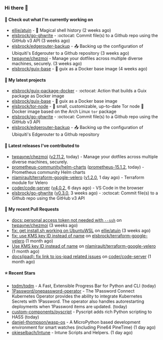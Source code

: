 ### Hi there 👋

#### 👷 Check out what I'm currently working on

- [ellie/atuin](https://github.com/ellie/atuin) - 🐢 Magical shell history (2 weeks ago)
- [elsbrock/go-ghwrite](https://github.com/elsbrock/go-ghwrite) - :octocat: Commit file(s) to a Github repo using the GitHub v3 API (3 weeks ago)
- [elsbrock/edgerouter-backup](https://github.com/elsbrock/edgerouter-backup) - :outbox_tray: Backing up the configuration of Ubiquiti&#39;s Edgerouter to a Github repository (3 weeks ago)
- [twpayne/chezmoi](https://github.com/twpayne/chezmoi) - Manage your dotfiles across multiple diverse machines, securely. (3 weeks ago)
- [elsbrock/guix-base](https://github.com/elsbrock/guix-base) - :whale: guix as a Docker base image (4 weeks ago)

#### 🌱 My latest projects

- [elsbrock/guix-package-docker](https://github.com/elsbrock/guix-package-docker) - :octocat: Action that builds a Guix package as Docker image
- [elsbrock/guix-base](https://github.com/elsbrock/guix-base) - :whale: guix as a Docker base image
- [elsbrock/tor-node](https://github.com/elsbrock/tor-node) - :rocket: small, customizable, up-to-date Tor node :whale: Docker image based on the Arch Linux `tor` package
- [elsbrock/go-ghwrite](https://github.com/elsbrock/go-ghwrite) - :octocat: Commit file(s) to a Github repo using the GitHub v3 API
- [elsbrock/edgerouter-backup](https://github.com/elsbrock/edgerouter-backup) - :outbox_tray: Backing up the configuration of Ubiquiti&#39;s Edgerouter to a Github repository

#### 🔭 Latest releases I've contributed to

- [twpayne/chezmoi](https://github.com/twpayne/chezmoi) ([v2.11.2](https://github.com/twpayne/chezmoi/releases/tag/v2.11.2), today) - Manage your dotfiles across multiple diverse machines, securely.
- [prometheus-community/helm-charts](https://github.com/prometheus-community/helm-charts) ([prometheus-15.1.2](https://github.com/prometheus-community/helm-charts/releases/tag/prometheus-15.1.2), today) - Prometheus community Helm charts
- [nlamirault/terraform-google-velero](https://github.com/nlamirault/terraform-google-velero) ([v1.2.0](https://github.com/nlamirault/terraform-google-velero/releases/tag/v1.2.0), 1 day ago) - Terraform module for Velero
- [coder/code-server](https://github.com/coder/code-server) ([v4.0.2](https://github.com/coder/code-server/releases/tag/v4.0.2), 6 days ago) - VS Code in the browser
- [elsbrock/go-ghwrite](https://github.com/elsbrock/go-ghwrite) ([v0.3.0](https://github.com/elsbrock/go-ghwrite/releases/tag/v0.3.0), 3 weeks ago) - :octocat: Commit file(s) to a Github repo using the GitHub v3 API

#### 🔨 My recent Pull Requests

- [docs: personal access token not needed with `--ssh`](https://github.com/twpayne/chezmoi/pull/1818) on [twpayne/chezmoi](https://github.com/twpayne/chezmoi) (3 weeks ago)
- [fix: get install.sh working on UbuntuWSL](https://github.com/ellie/atuin/pull/260) on [ellie/atuin](https://github.com/ellie/atuin) (3 weeks ago)
- [fix: use KMS key ID instead of name](https://github.com/elsbrock/terraform-google-velero/pull/1) on [elsbrock/terraform-google-velero](https://github.com/elsbrock/terraform-google-velero) (1 month ago)
- [Use KMS key ID instead of name](https://github.com/nlamirault/terraform-google-velero/pull/27) on [nlamirault/terraform-google-velero](https://github.com/nlamirault/terraform-google-velero) (1 month ago)
- [docs(ipad): fix link to ios-ipad related issues](https://github.com/coder/code-server/pull/4651) on [coder/code-server](https://github.com/coder/code-server) (1 month ago)

#### ⭐ Recent Stars

- [tqdm/tqdm](https://github.com/tqdm/tqdm) - A Fast, Extensible Progress Bar for Python and CLI (today)
- [1Password/onepassword-operator](https://github.com/1Password/onepassword-operator) - The 1Password Connect Kubernetes Operator provides the ability to integrate Kubernetes Secrets with 1Password. The operator also handles autorestarting deployments when 1Password items are updated. (today)
- [custom-components/pyscript](https://github.com/custom-components/pyscript) - Pyscript adds rich Python scripting to HASS (today)
- [daniel-thompson/wasp-os](https://github.com/daniel-thompson/wasp-os) - A MicroPython based development environment for smart watches (including Pine64 PineTime) (1 day ago)
- [okieselbach/Intune](https://github.com/okieselbach/Intune) - Intune Scripts and Helpers. (1 day ago)

